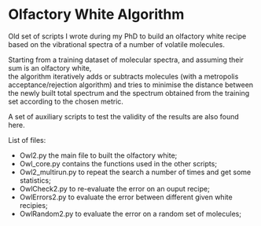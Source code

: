 # Olfactory White Algorithm

Old set of scripts I wrote during my PhD to build an olfactory white recipe based on the vibrational spectra
of a number of volatile molecules. 

Starting from a training dataset of molecular spectra, and assuming their sum is an olfactory white,  
the algorithm iteratively adds or subtracts molecules (with a metropolis acceptance/rejection algorithm)
and tries to minimise the distance between the newly built total spectrum and the spectrum 
obtained from the training set according to the chosen metric. 

A set of auxiliary scripts to test the validity of the results are also found here.

List of files:

- Owl2.py the main file to built the olfactory white;
- Owl_core.py contains the functions used in the other scripts;
- Owl2_multirun.py to repeat the search a number of times and get some statistics;
- OwlCheck2.py to re-evaluate the error on an ouput recipe;
- OwlErrors2.py to evaluate the error between different given white recipies;
- OwlRandom2.py to evaluate the error on a random set of molecules;
